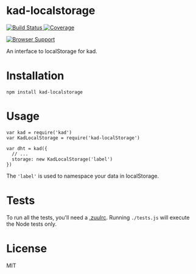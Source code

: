 kad-localstorage
================

[![Build Status](https://secure.travis-ci.org/kadtools/kad-localstorage.png)
](http://travis-ci.org/kadtools/kad-localstorage)
[![Coverage](https://coveralls.io/repos/omphalos/kad-localstorage/badge.svg)
](https://coveralls.io/github/omphalos/kad-localstorage)

[![Browser Support](https://saucelabs.com/browser-matrix/kadlocalstorage.svg)
](https://saucelabs.com/u/kadlocalstorage)

An interface to localStorage for kad.

Installation
============

    npm install kad-localstorage

Usage
=====

    var kad = require('kad')
    var KadLocalStorage = require('kad-localStorage')

    var dht = kad({
      // ...
      storage: new KadLocalStorage('label')
    })

The `'label'` is used to namespace your data in localStorage.

Tests
=====

To run all the tests, you'll need a
[.zuulrc](https://github.com/defunctzombie/zuul/wiki/Zuulrc).
Running `./tests.js` will execute the Node tests only.

License
=======

MIT

